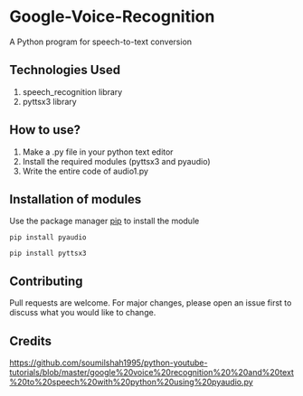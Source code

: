 # Google-Voice-Recognition
A Python program for speech-to-text conversion

## Technologies Used 
1. speech_recognition library
2. pyttsx3 library

## How to use?
1. Make a .py file in your python text editor
2. Install the required modules (pyttsx3 and pyaudio)
3. Write the entire code of audio1.py

## Installation of modules 
Use the package manager [pip](https://pip.pypa.io/en/stable/) to install the module
```
pip install pyaudio
```
```
pip install pyttsx3
```

## Contributing
Pull requests are welcome. For major changes, please open an issue first to discuss what you would like to change.

## Credits
https://github.com/soumilshah1995/python-youtube-tutorials/blob/master/google%20voice%20recognition%20%20and%20text%20to%20speech%20with%20python%20using%20pyaudio.py
